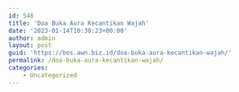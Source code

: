 ```yaml
---
id: 546
title: 'Doa Buka Aura Kecantikan Wajah'
date: '2023-01-14T10:30:23+00:00'
author: admin
layout: post
guid: 'https://bos.awn.biz.id/doa-buka-aura-kecantikan-wajah/'
permalink: /doa-buka-aura-kecantikan-wajah/
categories:
    - Uncategorized
---
```


